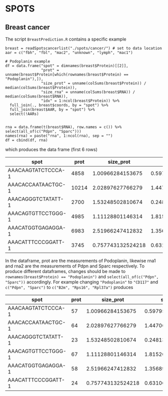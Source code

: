 # SPOTS
## Breast cancer
The script `BreastPrediction.R` contains a specific example

```
breast = readSpotscancerlist("./spots/cancer/") # set to data location
aar = c("fbh", "fbl", "mac2", "unknown", "lymph", "mac1")

# Podoplanin example
df = data.frame("spot" = dimnames(breast$Protein)[[2]], 
                "prot" = unname(breast$Protein[which(rownames(breast$Protein) == "Podoplanin"),]), 
                "size_prot" = unname(colSums(breast$Protein)) / median(colSums(breast$Protein)), 
                "size_rna" = unname(colSums(breast$RNA)) / median(colSums(breast$RNA)),
                "idx" = 1:ncol(breast$Protein)) %>%
  full_join(., breast$coords, by = "spot") %>%
  full_join(breast$AAR, by = "spot") %>%
  select(!AARs)


rna = data.frame(t(breast$RNA), row.names = c()) %>% select(all_of(c("Pdpn", "Sparc")))
names(rna) = paste("rna", 1:ncol(rna), sep = "")
df = cbind(df, rna)
```
which produces the data frame (first 6 rows)

|spot|prot|size_prot|size_rna|idx|imagerow|imagecol|fbh|fbl|mac2|unknown|lymph|mac1|rna1|rna2|
|---|---|---|---|---|---|---|---|---|---|---|---|---|---|---|
|AAACAAGTATCTCCCA-1|4858|1.00966284153675|0.597958382410679|1|347.98578496|426.71801312|0|0|1|0|0|0|0|10|
|AAACACCAATAACTGC-1|10214|2.02897627766279|1.44706190289229|2|405.47986128|141.20260784|0|1|0|0|0|0|1|22|
|AAACAGGGTCTATATT-1|2700|1.53248502810674|0.248135060855909|3|333.6789128|119.60900576|0|0|0|0|1|0|0|1|
|AAACAGTGTTCCTGGG-1|4985|1.11128801146314|1.81520743358199|4|488.47749232|225.00000192|1|0|0|0|0|0|1|33|
|AAACATGGTGAGAGGA-1|6983|2.51966247412832|1.35689045936396|5|424.22986144|75.88862624|0|0|0|1|0|0|0|19|
|AAACATTTCCCGGATT-1|3745|0.757743132524218|0.631069231775946|6|414.18839216|410.27843952|1|0|0|0|0|0|0|11|

In the dataframe, prot are the measurements of Podoplanin, likewise rna1 and rna2 are the measurements of Pdpn and Sparc respectively. 
To produce different dataframes, changes should be made to `rownames(breast$Protein) == "Podoplanin")` and `select(all_of(c("Pdpn", "Sparc"))`
accordingly. For example changing `"Podoplanin"` to `"CD117"` and `c("Pdpn", "Sparc")` to `c("B2m", "Rps16", "Rpl37a")` produces


|spot|prot|size_prot|size_rna|idx|imagerow|imagecol|fbh|fbl|mac2|unknown|lymph|mac1|rna1|rna2|rna3|
|---|---|---|---|---|---|---|---|---|---|---|---|---|---|---|---|
|AAACAAGTATCTCCCA-1|57|1.00966284153675|0.597958382410679|1|347.98578496|426.71801312|0|0|1|0|0|0|13|5|9|
|AAACACCAATAACTGC-1|64|2.02897627766279|1.44706190289229|2|405.47986128|141.20260784|0|1|0|0|0|0|26|16|8|
|AAACAGGGTCTATATT-1|23|1.53248502810674|0.248135060855909|3|333.6789128|119.60900576|0|0|0|0|1|0|4|3|0|
|AAACAGTGTTCCTGGG-1|67|1.11128801146314|1.81520743358199|4|488.47749232|225.00000192|1|0|0|0|0|0|16|28|19|
|AAACATGGTGAGAGGA-1|58|2.51966247412832|1.35689045936396|5|424.22986144|75.88862624|0|0|0|1|0|0|23|16|13|
|AAACATTTCCCGGATT-1|24|0.757743132524218|0.631069231775946|6|414.18839216|410.27843952|1|0|0|0|0|0|5|7|10|